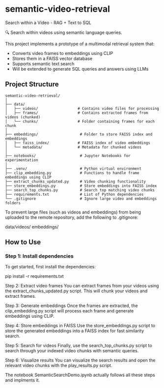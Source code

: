 # semantic-video-retrieval
Search within a Video - RAG + Text to SQL 

🔍 Search within videos using semantic language queries.

This project implements a prototype of a multimodal retrieval system that:
- Converts video frames to embeddings using CLIP
- Stores them in a FAISS vector database
- Supports semantic text search
- Will be extended to generate SQL queries and answers using LLMs

## Project Structure
```
semantic-video-retrieval/
│
├── data/
│   ├── videos/                  # Contains video files for processing
│   ├── frames/                  # Contains extracted frames from videos (chunked)
│   └── chunks/                  # Folder containing frames for each chunk
│
├── embeddings/                   # Folder to store FAISS index and embeddings
│   ├── faiss_index/             # FAISS index of video embeddings
│   └── metadata/                # Metadata for chunked videos
│
├── notebooks/                    # Jupyter Notebooks for experimentation
│
├── .venv/                        # Python virtual environment
├── clip_embedding.py             # Functions to handle frame embeddings using CLIP
├── extract_chunks_updated.py     # Video chunking functionality
├── store_embeddings.py           # Store embeddings into FAISS index
├── search_top_chunks.py          # Search top matching video chunks
├── requirements.txt              # List of Python dependencies
└── .gitignore                    # Ignore large video and embeddings folders

```
To prevent large files (such as videos and embeddings) from being uploaded to the remote repository, add the following to .gitignore:

data/videos/
embeddings/

## How to Use
### Step 1: Install dependencies
To get started, first install the dependencies:

pip install -r requirements.txt

Step 2: Extract video frames
You can extract frames from your videos using the extract_chunks_updated.py script. This will chunk your videos and extract frames.

Step 3: Generate embeddings
Once the frames are extracted, the clip_embedding.py script will process each frame and generate embeddings using CLIP.

Step 4: Store embeddings in FAISS
Use the store_embeddings.py script to store the generated embeddings into a FAISS index for fast similarity search.

Step 5: Search for videos
Finally, use the search_top_chunks.py script to search through your indexed video chunks with semantic queries.

Step 6: Visualize results
You can visualize the search results and open the relevant video chunks with the play_results.py script.


The notebook SemanticSearchDemo.ipynb actually follows all these steps and implments it.
